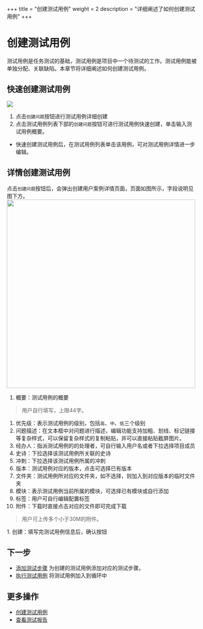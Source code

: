 +++
title = "创建测试用例"
weight = 2
description = "详细阐述了如何创建测试用例"
+++

# 创建测试用例

测试用例是任务测试的基础，测试用例是项目中一个待测试的工作。测试用例能被单独分配、关联缺陷。本章节将详细阐述如何创建测试用例。

## 快速创建测试用例

![](/img/docs/user-guide/test-management/case-management/create-case.jpg)

1. 点击`创建问题`按钮进行测试用例详细创建
1. 点击测试用例列表下部的`创建问题`按钮可进行测试用例快速创建，单击输入测试用例概要。
  - 快速创建测试用例后，在测试用例列表单击该用例，可对测试用例详情进一步编辑。

## 详情创建测试用例

点击`创建问题`按钮后，会弹出创建用户案例详情页面，页面如图所示，字段说明见图下方。
<img src="/img/docs/user-guide/test-management/case-management/create-detail.png" width="500" />

1. 概要：测试用例的概要
<blockquote class="note">用户自行填写，上限44字。</blockquote>

1. 优先级：表示测试用例的级别，包括`高`、`中`、`低`三个级别
1. 问题描述：在文本框中对问题进行描述，编辑功能支持加粗、划线、标记链接等复杂样式，可以保留复杂样式的复制粘贴，并可以直接粘贴截屏图片。
1. 经办人：指派测试用例的的处理者，可自行输入用户名或者下拉选择项目成员
1. 史诗：下拉选择该测试用例所关联的史诗
1. 冲刺：下拉选择该测试用例所属的冲刺
1. 版本：测试用例对应的版本，点击可选择已有版本
1. 文件夹：测试用例所对应的文件夹，如不选择，则加入到对应版本的临时文件夹
1. 模块：表示测试用例当前所属的模块，可选择已有模块或自行添加
1. 标签：用户可自行编辑配置标签
1. 附件：下载时直接点击对应的文件即可完成下载
<blockquote class="note">用户可上传多个小于30M的附件。</blockquote>
1. 创建：填写完测试用例信息后，确认按钮


## 下一步

- [添加测试步骤](../update-list#添加测试步骤) 为创建的测试用例添加对应的测试步骤。
- [执行测试用例](../update-list#执行测试) 将测试用例加入到循环中

## 更多操作

- [创建测试用例](../create-case)
- [查看测试报告](../../../report/test-report/)